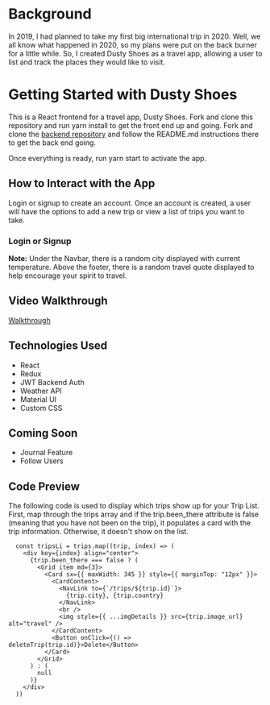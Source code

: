 # Background

In 2019, I had planned to take my first big international trip in 2020. Well, we all know what happened in 2020, so my plans were put on the back burner for a little while. So, I created Dusty Shoes as a travel app, allowing a user to list and track the places they would like to visit. 

# Getting Started with Dusty Shoes

This is a React frontend for a travel app, Dusty Shoes. Fork and clone this repository and run yarn install to get the front end up and going. Fork and clone the [backend repository](https://github.com/cmwilson21/dusty-shoes-server) and follow the README.md instructions there to get the back end going.

Once everything is ready, run yarn start to activate the app.

## How to Interact with the App

Login or signup to create an account. Once an account is created, a user will have the options to add a new trip or view a list of trips you want to take.

### Login or Signup

**Note:** Under the Navbar, there is a random city displayed with current temperature.
Above the footer, there is a random travel quote displayed to help encourage your spirit to travel.

## Video Walkthrough

[Walkthrough](https://www.loom.com/share/457d278a07b942cfa2fb1712a5ada185)

## Technologies Used

- React
- Redux
- JWT Backend Auth
- Weather API
- Material UI
- Custom CSS

## Coming Soon

- Journal Feature
- Follow Users

## Code Preview

The following code is used to display which trips show up for your Trip List. First, map through the trips array and if the trip.been_there attribute is false (meaning that you have not been on the trip), it populates a card with the trip information. Otherwise, it doesn't show on the list.

```
  const tripsLi = trips.map((trip, index) => (
    <div key={index} align="center">
      {trip.been_there === false ? (
        <Grid item md={3}>
          <Card sx={{ maxWidth: 345 }} style={{ marginTop: "12px" }}>
            <CardContent>
              <NavLink to={`/trips/${trip.id}`}>
                {trip.city}, {trip.country}
              </NavLink>
              <br />
              <img style={{ ...imgDetails }} src={trip.image_url} alt="travel" />
            </CardContent>
            <Button onClick={() => deleteTrip(trip.id)}>Delete</Button>
          </Card>
        </Grid>
      ) : (
        null
      )}
    </div>
  ))
```
